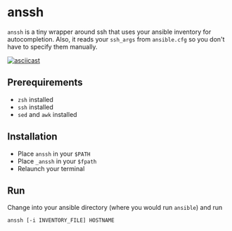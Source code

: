 # anssh

`anssh` is a tiny wrapper around ssh that uses your ansible inventory for
autocompletion. Also, it reads your `ssh_args` from `ansible.cfg` so you
don't have to specify them manually.

[![asciicast](https://asciinema.org/a/goPw7w6l8qCFPLXmEjxZEKCHL.png)](https://asciinema.org/a/goPw7w6l8qCFPLXmEjxZEKCHL)

## Prerequirements

* `zsh` installed
* `ssh` installed
* `sed` and `awk` installed

## Installation

* Place `anssh` in your `$PATH`
* Place `_anssh` in your `$fpath`
* Relaunch your terminal

## Run

Change into your ansible directory (where you would run `ansible`) and run

```
anssh [-i INVENTORY_FILE] HOSTNAME
```
